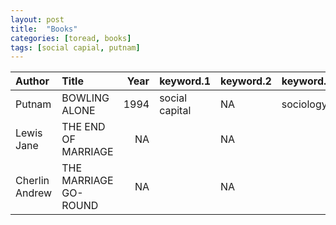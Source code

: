 ```yaml
---
layout: post
title:  "Books"
categories: [toread, books]
tags: [social capial, putnam]
---
```





|Author         |Title                 | Year|keyword.1      |keyword.2 |keyword.3 |Read |
|:--------------|:---------------------|----:|:--------------|:---------|:---------|:----|
|Putnam         |BOWLING ALONE         | 1994|social capital |NA        |sociology |Mid  |
|Lewis Jane     |THE END OF MARRIAGE   |   NA|               |NA        |          |No   |
|Cherlin Andrew |THE MARRIAGE GO-ROUND |   NA|               |NA        |          |     |



